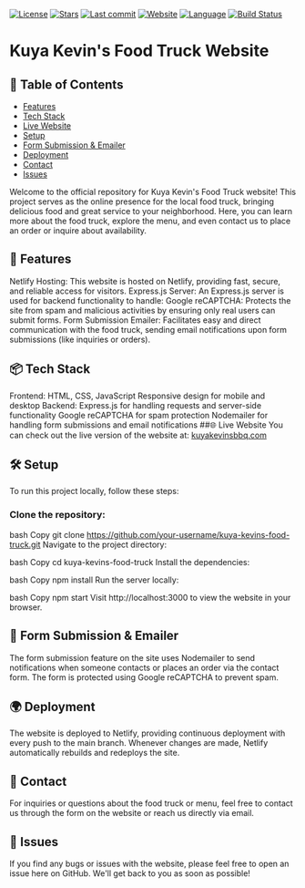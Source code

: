 [![License](https://img.shields.io/badge/license-MIT-blue.svg)](https://github.com/Amato1891/kuya-kevins/blob/main/LICENSE)
[![Stars](https://img.shields.io/github/stars/Amato1891/kuya-kevins)](https://github.com/Amato1891/kuya-kevins/stargazers)
[![Last commit](https://img.shields.io/github/last-commit/Amato1891/kuya-kevins)](https://github.com/Amato1891/kuya-kevins/commits/main)
[![Website](https://img.shields.io/website?url=https%3A%2F%2Fkuyakevinsbbq.com)](https://kuyakevinsbbq.com)
[![Language](https://img.shields.io/github/languages/top/Amato1891/kuya-kevins)](https://github.com/Amato1891/kuya-kevins)
[![Build Status](https://img.shields.io/github/workflow/status/Amato1891/kuya-kevins/CI)](https://github.com/Amato1891/kuya-kevins/actions)
# Kuya Kevin's Food Truck Website

## 📑 Table of Contents
- [Features](#-features)
- [Tech Stack](#-tech-stack)
- [Live Website](#-live-website)
- [Setup](#-setup)
- [Form Submission & Emailer](#-form-submission--emailer)
- [Deployment](#-deployment)
- [Contact](#-contact)
- [Issues](#-issues)
  
Welcome to the official repository for Kuya Kevin's Food Truck website! This project serves as the online presence for the local food truck, bringing delicious food and great service to your neighborhood. Here, you can learn more about the food truck, explore the menu, and even contact us to place an order or inquire about availability.

## 🚀 Features
Netlify Hosting: This website is hosted on Netlify, providing fast, secure, and reliable access for visitors.
Express.js Server: An Express.js server is used for backend functionality to handle:
Google reCAPTCHA: Protects the site from spam and malicious activities by ensuring only real users can submit forms.
Form Submission Emailer: Facilitates easy and direct communication with the food truck, sending email notifications upon form submissions (like inquiries or orders).
## 📦 Tech Stack
Frontend:
HTML, CSS, JavaScript
Responsive design for mobile and desktop
Backend:
Express.js for handling requests and server-side functionality
Google reCAPTCHA for spam protection
Nodemailer for handling form submissions and email notifications
##🌐 Live Website
You can check out the live version of the website at:
<a target="_blank" href="https://kuyakevinsbbq.com/">kuyakevinsbbq.com</a>
## 🛠️ Setup
To run this project locally, follow these steps:

### Clone the repository:

bash
Copy
git clone https://github.com/your-username/kuya-kevins-food-truck.git
Navigate to the project directory:

bash
Copy
cd kuya-kevins-food-truck
Install the dependencies:

bash
Copy
npm install
Run the server locally:

bash
Copy
npm start
Visit http://localhost:3000 to view the website in your browser.

## 📨 Form Submission & Emailer
The form submission feature on the site uses Nodemailer to send notifications when someone contacts or places an order via the contact form. The form is protected using Google reCAPTCHA to prevent spam.
## 🌍 Deployment
The website is deployed to Netlify, providing continuous deployment with every push to the main branch. Whenever changes are made, Netlify automatically rebuilds and redeploys the site.
## 📧 Contact
For inquiries or questions about the food truck or menu, feel free to contact us through the form on the website or reach us directly via email.
## 🐞 Issues
If you find any bugs or issues with the website, please feel free to open an issue here on GitHub. We'll get back to you as soon as possible!
